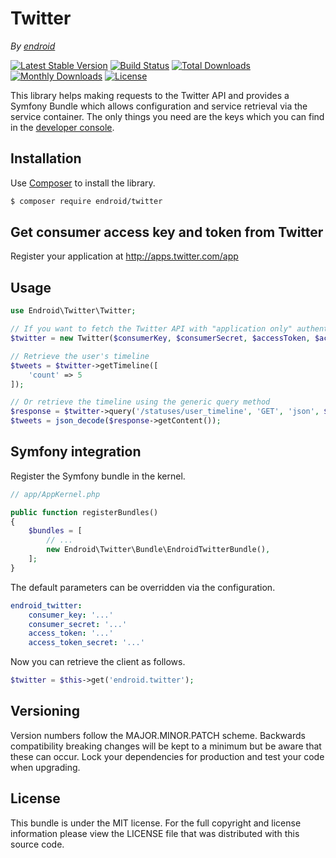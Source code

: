 Twitter
=======

*By [endroid](http://endroid.nl/)*

[![Latest Stable Version](http://img.shields.io/packagist/v/endroid/twitter.svg)](https://packagist.org/packages/endroid/twitter)
[![Build Status](https://secure.travis-ci.org/endroid/Twitter.png)](http://travis-ci.org/endroid/Twitter)
[![Total Downloads](http://img.shields.io/packagist/dt/endroid/twitter.svg)](https://packagist.org/packages/endroid/twitter)
[![Monthly Downloads](http://img.shields.io/packagist/dm/endroid/twitter.svg)](https://packagist.org/packages/endroid/twitter)
[![License](http://img.shields.io/packagist/l/endroid/twitter.svg)](https://packagist.org/packages/endroid/twitter)

This library helps making requests to the Twitter API and provides a Symfony Bundle
which allows configuration and service retrieval via the service container. The only
things you need are the keys which you can find in the [developer console](https://dev.twitter.com/).

## Installation

Use [Composer](https://getcomposer.org/) to install the library.

``` bash
$ composer require endroid/twitter
```

## Get consumer access key and token from Twitter

Register your application at http://apps.twitter.com/app

## Usage

```php
use Endroid\Twitter\Twitter;

// If you want to fetch the Twitter API with "application only" authentication, $accessToken and $accessTokenSecret are optional
$twitter = new Twitter($consumerKey, $consumerSecret, $accessToken, $accessTokenSecret);

// Retrieve the user's timeline
$tweets = $twitter->getTimeline([
    'count' => 5
]);

// Or retrieve the timeline using the generic query method
$response = $twitter->query('/statuses/user_timeline', 'GET', 'json', $parameters);
$tweets = json_decode($response->getContent());
```

## Symfony integration

Register the Symfony bundle in the kernel.

```php
// app/AppKernel.php

public function registerBundles()
{
    $bundles = [
        // ...
        new Endroid\Twitter\Bundle\EndroidTwitterBundle(),
    ];
}
```

The default parameters can be overridden via the configuration.

```yaml
endroid_twitter:
    consumer_key: '...'
    consumer_secret: '...'
    access_token: '...'
    access_token_secret: '...'
```

Now you can retrieve the client as follows.

```php
$twitter = $this->get('endroid.twitter');
```

## Versioning

Version numbers follow the MAJOR.MINOR.PATCH scheme. Backwards compatibility
breaking changes will be kept to a minimum but be aware that these can occur.
Lock your dependencies for production and test your code when upgrading.

## License

This bundle is under the MIT license. For the full copyright and license
information please view the LICENSE file that was distributed with this source code.

